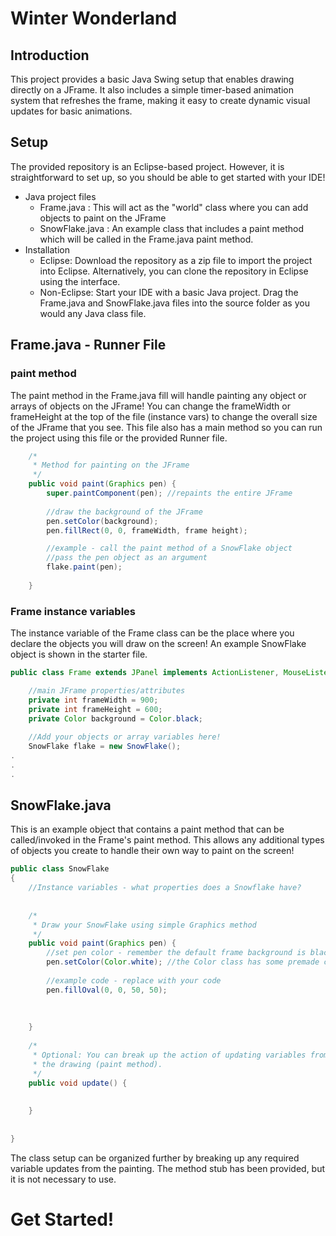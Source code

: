 # Winter Wonderland
## Introduction
This project provides a basic Java Swing setup that enables drawing directly on a JFrame. It also includes a simple timer-based animation system that refreshes the frame, making it easy to create dynamic visual updates for basic animations.
## Setup
The provided repository is an Eclipse-based project. However, it is straightforward to set up, so you should be able to get started with your IDE!
* Java project files
  * Frame.java : This will act as the "world" class where you can add objects to paint on the JFrame
  * SnowFlake.java : An example class that includes a paint method which will be called in the Frame.java paint method.
* Installation
  * Eclipse: Download the repository as a zip file to import the project into Eclipse. Alternatively, you can clone the repository in Eclipse using the interface.
  * Non-Eclipse: Start your IDE with a basic Java project. Drag the Frame.java and SnowFlake.java files into the source folder as you would any Java class file. 

## Frame.java - Runner File
### paint method
The paint method in the Frame.java fill will handle painting any object or arrays of objects on the JFrame! You can change the frameWidth or frameHeight at the top of the file (instance vars) to change the overall size of the JFrame that you see. This file also has a main method so you can run the project using this file or the provided Runner file.  
```java
	/*
	 * Method for painting on the JFrame
	 */
	public void paint(Graphics pen) {
		super.paintComponent(pen); //repaints the entire JFrame
		
		//draw the background of the JFrame
		pen.setColor(background);
		pen.fillRect(0, 0, frameWidth, frame height);

		//example - call the paint method of a SnowFlake object
		//pass the pen object as an argument
		flake.paint(pen);
				
	}
```
### Frame instance variables
The instance variable of the Frame class can be the place where you declare the objects you will draw on the screen! An example SnowFlake object is shown in the starter file.
```java
public class Frame extends JPanel implements ActionListener, MouseListener, KeyListener {

	//main JFrame properties/attributes
	private int frameWidth = 900;
	private int frameHeight = 600;
	private Color background = Color.black;
	
	//Add your objects or array variables here!
	SnowFlake flake = new SnowFlake();
.
.
.
```
## SnowFlake.java
This is an example object that contains a paint method that can be called/invoked in the Frame's paint method. This allows any additional types of objects you create to handle their own way to paint on the screen!
```java
public class SnowFlake
{
	//Instance variables - what properties does a Snowflake have?
	
	
	/*
	 * Draw your SnowFlake using simple Graphics method
	 */
	public void paint(Graphics pen) {
		//set pen color - remember the default frame background is black
		pen.setColor(Color.white); //the Color class has some premade colors
		
		//example code - replace with your code
		pen.fillOval(0, 0, 50, 50);
		
		
		
	}
	
	/*
	 * Optional: You can break up the action of updating variables from
	 * the drawing (paint method).
	 */
	public void update() {
		
		
	}
	
	
}
```
The class setup can be organized further by breaking up any required variable updates from the painting. The method stub has been provided, but it is not necessary to use. 

# Get Started!
